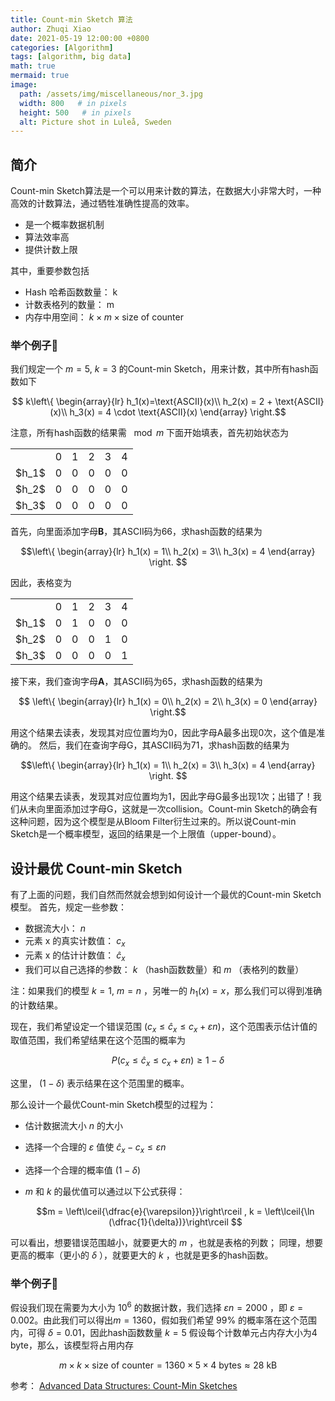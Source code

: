 ```yaml
---
title: Count-min Sketch 算法
author: Zhuqi Xiao
date: 2021-05-19 12:00:00 +0800
categories: [Algorithm]
tags: [algorithm, big data]
math: true
mermaid: true
image:
  path: /assets/img/miscellaneous/nor_3.jpg
  width: 800   # in pixels
  height: 500   # in pixels
  alt: Picture shot in Luleå, Sweden
---
```

## 简介
Count-min Sketch算法是一个可以用来计数的算法，在数据大小非常大时，一种高效的计数算法，通过牺牲准确性提高的效率。
+ 是一个概率数据机制
+ 算法效率高
+ 提供计数上限
  

其中，重要参数包括
+ Hash 哈希函数数量： k 
+ 计数表格列的数量： m  
+ 内存中用空间： $k \times m \times \text{size of counter}$

### 举个例子🌰
我们规定一个 $m = 5$, $k = 3$ 的Count-min Sketch，用来计数，其中所有hash函数如下

$$
k\left\{ \begin{array}{lr}
    h_1(x)=\text{ASCII}(x)\\ 
    h_2(x) = 2 + \text{ASCII}(x)\\ 
    h_3(x) = 4 \cdot \text{ASCII}(x) 
    \end{array} 
    \right.$$

注意，所有hash函数的结果需 $\mod m$
下面开始填表，首先初始状态为

<center><table><tr><td></td><td>0</td><td>1</td><td>2</td><td>3</td><td>4</td></tr><tr><td>$h_1$</td><td>0</td><td>0</td><td>0</td><td>0</td><td>0</td></tr><tr><td>$h_2$</td><td>0</td><td>0</td><td>0</td><td>0</td><td>0</td></tr><tr><td>$h_3$</td><td>0</td><td>0</td><td>0</td><td>0</td><td>0</td></tr></table></center>

首先，向里面添加字母**B**，其ASCII码为66，求hash函数的结果为

$$\left\{ \begin{array}{lr}             
h_1(x) = 1\\ 
h_2(x) = 3\\ 
h_3(x) = 4 
\end{array} 
\right. $$

因此，表格变为

<center><table><tr><td></td><td>0</td><td>1</td><td>2</td><td>3</td><td>4</td></tr><tr><td>$h_1$</td><td>0</td><td>1</td><td>0</td><td>0</td><td>0</td></tr><tr><td>$h_2$</td><td>0</td><td>0</td><td>0</td><td>1</td><td>0</td></tr><tr><td>$h_3$</td><td>0</td><td>0</td><td>0</td><td>0</td><td>1</td></tr></table></center>

接下来，我们查询字母**A**，其ASCII码为65，求hash函数的结果为

$$ \left\{ \begin{array}{lr}
    h_1(x) = 0\\ 
    h_2(x) = 2\\ 
    h_3(x) = 0 
\end{array} 
\right.$$

用这个结果去读表，发现其对应位置均为0，因此字母A最多出现0次，这个值是准确的。
然后，我们在查询字母G，其ASCII码为71，求hash函数的结果为

$$\left\{ \begin{array}{lr}
    h_1(x) = 1\\ 
    h_2(x) = 3\\ 
    h_3(x) = 4 
\end{array} 
\right. $$

用这个结果去读表，发现其对应位置均为1，因此字母G最多出现1次；出错了！我们从未向里面添加过字母G，这就是一次collision。Count-min Sketch的确会有这种问题，因为这个模型是从Bloom Filter衍生过来的。所以说Count-min Sketch是一个概率模型，返回的结果是一个上限值（upper-bound）。

## 设计最优 Count-min Sketch

有了上面的问题，我们自然而然就会想到如何设计一个最优的Count-min Sketch模型。
首先，规定一些参数：
+ 数据流大小： $n$
+ 元素 x 的真实计数值： $c_x$ 
+ 元素 x 的估计计数值： $\hat{c}_x$ 
+ 我们可以自己选择的参数： $k$ （hash函数数量）和 $m$ （表格列的数量）

注：如果我们的模型 $k = 1$, $m = n$ ，另唯一的 $h_1(x) = x$，那么我们可以得到准确的计数结果。

现在，我们希望设定一个错误范围 $(c_x\leq\hat{c}_x \leq c_x + \varepsilon n)$，这个范围表示估计值的取值范围，我们希望结果在这个范围的概率为

$$P\left(c_x\leq\hat{c}_x \leq c_x + \varepsilon n\right)\geq 1 - \delta $$

这里， $(1 - \delta)$ 表示结果在这个范围里的概率。

那么设计一个最优Count-min Sketch模型的过程为：
+ 估计数据流大小 $n$ 的大小
+ 选择一个合理的 $\varepsilon$ 值使 $\hat{c}_x - c_x \leq \varepsilon n$ 
+ 选择一个合理的概率值 $(1-\delta)$
+ $m$ 和 $k$ 的最优值可以通过以下公式获得：
  
  $$m = \left\lceil{\dfrac{e}{\varepsilon}}\right\rceil , k = \left\lceil{\ln (\dfrac{1}{\delta})}\right\rceil $$

可以看出，想要错误范围越小，就要更大的 $m$ ，也就是表格的列数；
同理，想要更高的概率（更小的 $\delta$  ），就要更大的 $k$ ，也就是更多的hash函数。

### 举个例子🌰

假设我们现在需要为大小为 $10^6$ 的数据计数，我们选择 $\varepsilon n = 2000$ ，即 $\varepsilon = 0.002$。由此我们可以得出$m = 1360$，假如我们希望 $99\%$ 的概率落在这个范围内，可得 $\delta = 0.01$，因此hash函数数量 $k = 5$
假设每个计数单元占内存大小为4 byte，那么，该模型将占用内存

$$m \times k \times\text{size of counter} = 1360 \times 5 \times 4 \text{ bytes} \approx 28\text{ kB}  $$

参考：
[Advanced Data Structures: Count-Min Sketches](https://www.youtube.com/watch?v=mPxslXpg8wA)
